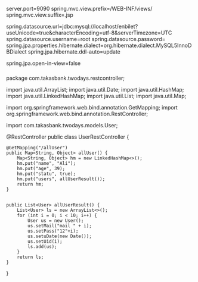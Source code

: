 server.port=9090
spring.mvc.view.prefix=/WEB-INF/views/
spring.mvc.view.suffix=.jsp


spring.datasource.url=jdbc:mysql://localhost/enbilet?useUnicode=true&characterEncoding=utf-8&serverTimezone=UTC
spring.datasource.username=root
spring.datasource.password=
spring.jpa.properties.hibernate.dialect=org.hibernate.dialect.MySQL5InnoDBDialect
spring.jpa.hibernate.ddl-auto=update

spring.jpa.open-in-view=false


###


package com.takasbank.twodays.restcontroller;

import java.util.ArrayList;
import java.util.Date;
import java.util.HashMap;
import java.util.LinkedHashMap;
import java.util.List;
import java.util.Map;

import org.springframework.web.bind.annotation.GetMapping;
import org.springframework.web.bind.annotation.RestController;

import com.takasbank.twodays.models.User;

@RestController
public class UserRestController {

	@GetMapping("/allUser")
	public Map<String, Object> allUser() {
		Map<String, Object> hm = new LinkedHashMap<>();
		hm.put("name", "Ali");
		hm.put("age", 39);
		hm.put("statu", true);
		hm.put("users", allUserResult());
		return hm;
	}
	
	
	public List<User> allUserResult() {
		List<User> ls = new ArrayList<>();
		for (int i = 0; i < 10; i++) {
			User us = new User();
			us.setMail("mail " + i);
			us.setPass("12"+i);
			us.setuDate(new Date());
			us.setUid(i);
			ls.add(us);
		}
		return ls;
	}
	
	
	
}
